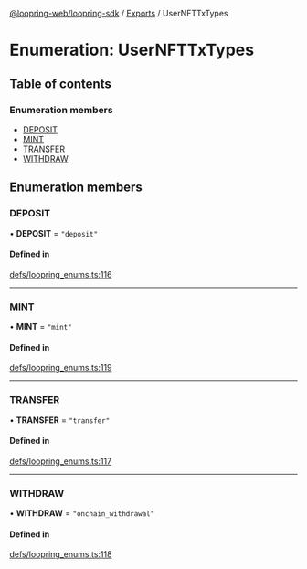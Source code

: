 [@loopring-web/loopring-sdk](../README.md) / [Exports](../modules.md) / UserNFTTxTypes

# Enumeration: UserNFTTxTypes

## Table of contents

### Enumeration members

- [DEPOSIT](UserNFTTxTypes.md#deposit)
- [MINT](UserNFTTxTypes.md#mint)
- [TRANSFER](UserNFTTxTypes.md#transfer)
- [WITHDRAW](UserNFTTxTypes.md#withdraw)

## Enumeration members

### DEPOSIT

• **DEPOSIT** = `"deposit"`

#### Defined in

[defs/loopring_enums.ts:116](https://github.com/Loopring/loopring_sdk/blob/538bd47/src/defs/loopring_enums.ts#L116)

___

### MINT

• **MINT** = `"mint"`

#### Defined in

[defs/loopring_enums.ts:119](https://github.com/Loopring/loopring_sdk/blob/538bd47/src/defs/loopring_enums.ts#L119)

___

### TRANSFER

• **TRANSFER** = `"transfer"`

#### Defined in

[defs/loopring_enums.ts:117](https://github.com/Loopring/loopring_sdk/blob/538bd47/src/defs/loopring_enums.ts#L117)

___

### WITHDRAW

• **WITHDRAW** = `"onchain_withdrawal"`

#### Defined in

[defs/loopring_enums.ts:118](https://github.com/Loopring/loopring_sdk/blob/538bd47/src/defs/loopring_enums.ts#L118)
